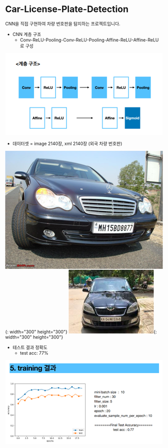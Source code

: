 # Car-License-Plate-Detection

CNN을 직접 구현하여 차량 번호판을 탐지하는 프로젝트입니다.

* CNN 계층 구조
  * Conv-ReLU-Pooling-Conv-ReLU-Pooling-Affine-ReLU-Affine-ReLU 로 구성

![계층 구조](./images/cnn구조.png)


* 데이터셋 = image 2140장, xml 2140장 (외국 차량 번호판)

![데이터셋 예시](./images/N187.jpeg){: width="300" height="300"}
![데이터셋 예시](./images/KA11.jpg){: width="300" height="300"}


* 테스트 결과 정확도
  * test acc: 77%

![테스트 결과](./images/test_acc.png)
